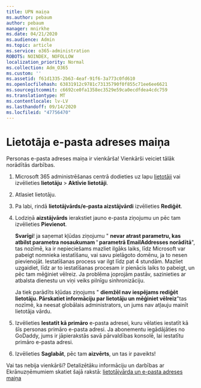 ```yaml
---
title: UPN maiņa
ms.author: pebaum
author: pebaum
manager: mnirkhe
ms.date: 04/21/2020
ms.audience: Admin
ms.topic: article
ms.service: o365-administration
ROBOTS: NOINDEX, NOFOLLOW
localization_priority: Normal
ms.collection: Adm_O365
ms.custom: ''
ms.assetid: f61d1335-2b63-4eaf-91f6-3a773c0fd610
ms.openlocfilehash: 63831912c9781c73135790f0f855c71ee6ee6621
ms.sourcegitcommit: c6692ce0fa1358ec3529e59ca0ecdfdea4cdc759
ms.translationtype: MT
ms.contentlocale: lv-LV
ms.lasthandoff: 09/14/2020
ms.locfileid: "47756470"
---
```

# <a name="change-a-users-email-address"></a>Lietotāja e-pasta adreses maiņa

Personas e-pasta adreses maiņa ir vienkārša! Vienkārši veiciet tālāk norādītās darbības.
  
1. Microsoft 365 administrēšanas centrā dodieties uz lapu [lietotāji](https://go.microsoft.com/fwlink/p/?linkid=834822) vai izvēlieties **lietotāju** \> **Aktīvie lietotāji**.
    
2. Atlasiet lietotāju.
    
3. Pa labi, rindā **lietotājvārds/e-pasta aizstājvārdi** izvēlieties **Rediģēt**.
    
4. Lodziņā **aizstājvārds** ierakstiet jauno e-pasta ziņojumu un pēc tam izvēlieties **Pievienot**.
    
    **Svarīgi**! ja saņemat kļūdas ziņojumu " **nevar atrast parametru, kas atbilst parametra nosaukumam ' parametrā EmailAddresses norādītā**", tas nozīmē, ka ir nepieciešams mazliet ilgāks laiks, līdz Microsoft var pabeigt nomnieka iestatīšanu, vai savu pielāgoto domēnu, ja to nesen pievienojāt. Iestatīšanas process var ilgt līdz pat 4 stundām. Mazliet uzgaidiet, līdz ar to iestatīšanas procesam ir pienācis laiks to pabeigt, un pēc tam mēģiniet vēlreiz. Ja problēma joprojām pastāv, sazinieties ar atbalsta dienestu un viņi veiks pilnīgu sinhronizāciju.
    
    Ja tiek parādīts kļūdas ziņojums " **diemžēl nav iespējams rediģēt lietotāju. Pārskatiet informāciju par lietotāju un mēģiniet vēlreiz**"tas nozīmē, ka neesat globālais administrators, un jums nav atļauju mainīt lietotāja vārdu.
    
5. Izvēlieties **Iestatīt kā primāro** e-pasta adresei, kuru vēlaties iestatīt kā šīs personas primāro e-pasta adresi. Ja abonementu iegādājāties no GoDaddy, jums ir jāpierakstās savā pārvaldības konsolē, lai iestatītu primāro e-pasta adresi. 
    
6. Izvēlieties **Saglabāt**, pēc tam **aizvērts**, un tas ir paveikts!
    
Vai tas nebija vienkārši? Detalizētāku informāciju un darbības ar Ekrānuzņēmumiem skatiet šajā rakstā: [lietotājvārda un e-pasta adreses maiņa](https://docs.microsoft.com/microsoft-365/admin/add-users/change-a-user-name-and-email-address)
  

